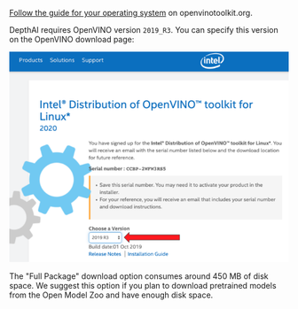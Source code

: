 [Follow the guide for your operating system](https://docs.openvinotoolkit.org/2019_R2/index.html) on openvinotoolkit.org.

DepthAI requires OpenVINO version `2019_R3`. You can specify this version on the OpenVINO download page:

![openvino_version](/images/openvinor3.png)

The "Full Package" download option consumes around 450 MB of disk space. We suggest this option if you plan to download pretrained models from the Open Model Zoo and have enough disk space.
